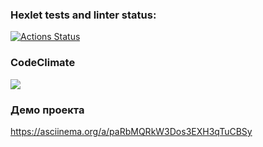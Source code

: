 ### Hexlet tests and linter status:
[![Actions Status](https://github.com/belchanin/frontend-project-lvl1/workflows/hexlet-check/badge.svg)](https://github.com/belchanin/frontend-project-lvl1/actions)

### CodeClimate
<a href="https://codeclimate.com/github/belchanin/frontend-project-lvl1/maintainability"><img src="https://api.codeclimate.com/v1/badges/08932fdac79c0cb1477e/maintainability" /></a>

### Демо проекта
https://asciinema.org/a/paRbMQRkW3Dos3EXH3qTuCBSy